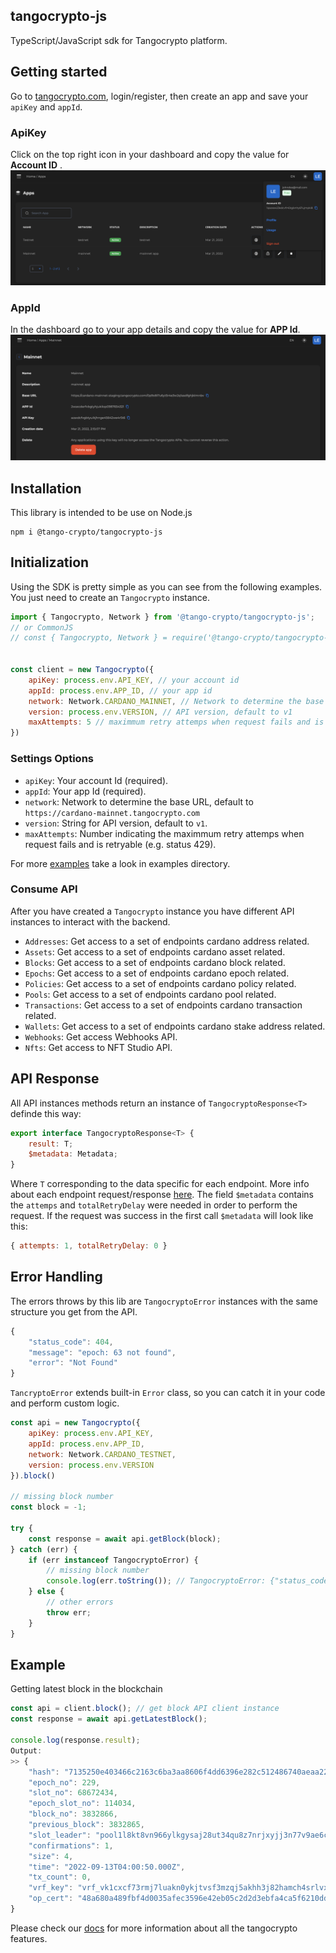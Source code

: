 ## tangocrypto-js

TypeScript/JavaScript sdk for Tangocrypto platform.

## Getting started
Go to [tangocrypto.com](https://www.tangocrypto.com), login/register, then create an app and save your `apiKey` and `appId`.

### ApiKey
Click on the top right icon in your dashboard and copy the value for **Account ID** .
![Account Id](./images/account_id.png)

### AppId
In the dashboard go to your app details and copy the value for **APP Id**.
![App Id](./images/app_id.png)

## Installation

This library is intended to be use on Node.js

```console
npm i @tango-crypto/tangocrypto-js
```

## Initialization

Using the SDK is pretty simple as you can see from the following examples. You just need to create an `Tangocrypto` instance. 


```js
import { Tangocrypto, Network } from '@tango-crypto/tangocrypto-js';
// or CommonJS
// const { Tangocrypto, Network } = require('@tango-crypto/tangocrypto-js');


const client = new Tangocrypto({
    apiKey: process.env.API_KEY, // your account id
    appId: process.env.APP_ID, // your app id
    network: Network.CARDANO_MAINNET, // Network to determine the base URL, default to https://cardano-mainnet.tangocrypto.com
    version: process.env.VERSION, // API version, default to v1
    maxAttempts: 5 // maximmum retry attemps when request fails and is retryable (e.g. status 429) 
})
```

### Settings Options
* `apiKey`: Your account Id (required).
* `appId`: Your app Id (required).
* `network`: Network to determine the base URL, default to `https://cardano-mainnet.tangocrypto.com`
* `version`: String for API version, default to `v1`.
* `maxAttempts`: Number indicating the maximmum retry attemps when request fails and is retryable (e.g. status 429).

For more [examples](https://www.github.com/tango-crypto/tangocrypto-js/examples/) take a look in examples directory.

### Consume API
After you have created a `Tangocrypto` instance you have different API instances to interact with the backend. 

* `Addresses`: Get access to a set of endpoints cardano address related.
* `Assets`: Get access to a set of endpoints cardano asset related.
* `Blocks`: Get access to a set of endpoints cardano block related.
* `Epochs`: Get access to a set of endpoints cardano epoch related.
* `Policies`: Get access to a set of endpoints cardano policy related.
* `Pools`: Get access to a set of endpoints cardano pool related.
* `Transactions`: Get access to a set of endpoints cardano transaction related.
* `Wallets`: Get access to a set of endpoints cardano stake address related.
* `Webhooks`: Get access Webhooks API.
* `Nfts`: Get access to NFT Studio API.

## API Response
All API instances methods return an instance of `TangocryptoResponse<T>` definde this way:
```js
export interface TangocryptoResponse<T> {
    result: T;
    $metadata: Metadata;
}
```
Where `T` corresponding to the data specific for each endpoint. More info about each endpoint request/response [here](https://www.tangocrypto.com/api-reference). The field `$metadata` contains the `attemps` and `totalRetryDelay` were needed in order to perform the request. If the request was success in the first call `$metadata` will look like this:
```js
{ attempts: 1, totalRetryDelay: 0 }
```

## Error Handling
The errors throws by this lib are `TangocryptoError` instances with the same structure you get from the API.
```js
{
    "status_code": 404,
    "message": "epoch: 63 not found",
    "error": "Not Found"
}
``` 
`TancryptoError` extends built-in `Error` class, so you can catch it in your code and perform custom logic.

```js
const api = new Tangocrypto({
    apiKey: process.env.API_KEY,
    appId: process.env.APP_ID,
    network: Network.CARDANO_TESTNET,
    version: process.env.VERSION
}).block()

// missing block number
const block = -1;

try {
    const response = await api.getBlock(block);
} catch (err) {
    if (err instanceof TangocryptoError) {
        // missing block number
        console.log(err.toString()); // TangocryptoError: {"status_code":404,"message":"block number: -1 not found","error":"Not Found"}
    } else {
        // other errors
        throw err;
    }
}
```


## Example

Getting latest block in the blockchain
```js
const api = client.block(); // get block API client instance
const response = await api.getLatestBlock();

console.log(response.result);
Output:
>> {
    "hash": "7135250e403466c2163c6ba3aa8606f4dd6396e282c512486740aeaa220fbaf9",
    "epoch_no": 229,
    "slot_no": 68672434,
    "epoch_slot_no": 114034,
    "block_no": 3832866,
    "previous_block": 3832865,
    "slot_leader": "pool1l8kt8vn966ylkgysaj28ut34qu8z7nrjxyjj3n77v9ae6clyjfp",
    "confirmations": 1,
    "size": 4,
    "time": "2022-09-13T04:00:50.000Z",
    "tx_count": 0,
    "vrf_key": "vrf_vk1cxcf73rmj7luakn0ykjtvsf3mzqj5akhh3j82hamch4srlvx37tsy2gg35",
    "op_cert": "48a680a489fbf4d0035afec3596e42eb05c2d2d3ebfa4ca5f6210ddb74d7facc"
}
```

Please check our [docs](https://docs.tangocrypto.com/) for more information about all the tangocrypto features.


